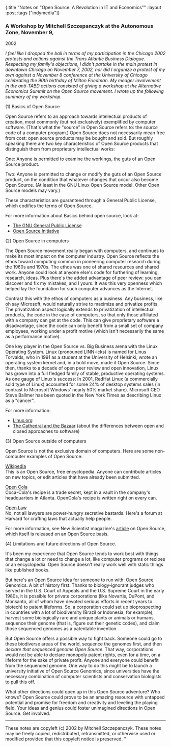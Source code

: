 {:title "Notes on \"Open Source: A Revolution in IT and Economics\""
:layout :post
:tags  ["indymedia"]}

### A Workshop by Mitchell Szczepanczyk at the Autonomous Zone, November 9,
2002

_I feel like I dropped the ball in terms of my participation in the Chicago 2002 protests and actions against the Trans Atlantic Business Dialogue.
Respecting my family's objections, I didn't partake in the main protest in downtown Chicago on November 7, 2002, nor did I organize a protest of my own against a November 8 conference at the University of Chicago celebrating the 90th birthday of Milton Friedman. My meager involvement in the anti-TABD actions consisted of giving a workshop at the Alternative Economics Summit on the Open Source movement. I wrote up the following summary of my workshop._

(1) Basics of Open Source

Open Source refers to an approach towards intellectual products of creation,
most commonly (but not exclusively) exemplified by computer software. (That's
what the "source" in Open Source refers to: the _source_ code of a computer
program.) Open Source does not necessarily mean free from cost: open source
products may be bought and sold. But roughly speaking there are two key
characteristics of Open Source products that distinguish them from proprietary
intellectual works:

One: Anyone is permitted to examine the workings, the guts of an Open Source
product.

Two: Anyone is permitted to change or modify the guts of an Open Source
product, on the condition that whatever changes that occur also become Open
Source. (At least in the GNU Linux Open Source model. Other Open Source models
may vary.)

These characteristics are guaranteed through a General Public License, which
codifies the terms of Open Source.

For more information about Basics behind open source, look at:

  * [The GNU General Public License](http://www.gnu.org/copyleft/gpl.html)
  * [Open Source Initiative](http://www.opensource.org)

(2) Open Source in computers

The Open Source movement really began with computers, and continues to make
its most impact on the computer industry. Open Source reflects the ethos
toward computing common in pioneering computer research during the 1960s and
1970s. The ethos was one of shared resources and shared work. Anyone could
look at anyone else's code for furthering of learning, research, ideas. Plus
there's the added advantage of peer review: you can discover and fix my
mistakes, and I yours. It was this very openness which helped lay the
foundation for such computer advances as the Internet.

Contrast this with the ethos of computers as a business. Any business, like oh
say Microsoft, would naturally strive to maximize and privatize profits. The
privatization aspect logically extends to privatization of intellectual
products, the code in the case of computers, so that only those affiliated
with a company can get at the code. This can give proprietary software a
disadvantage, since the code can only benefit from a small set of company
employees, working under a profit motive (which isn't necessarily the same as
a performance motive).

One key player in the Open Source vs. Big Business arena with the Linux
Operating System. Linux (pronouned LINN-icks) is named for Linus Torvalds, who
in 1991 as a student at the University of Helsinki, wrote an operating system
kernel and, in a bold move, made it Open Source. Since then, thanks to a
decade of open peer review and open innovation, Linux has grown into a full
fledged family of stable, productive operating systems. As one gauge of
Linux's success: In 2001, RedHat Linux (a commercially sold type of Linux)
accounted for some 24% of desktop systems sales (in contrast to Microsoft
Windows' nearly 50% market share). Microsoft CEO Steve Ballmer has been quoted
in the New York Times as describing Linux as a "cancer".

For more information:

  * [Linux.org](http://www.linux.org)
  * [The Cathedral and the Bazaar](http://www.openresources.com/documents/cathedral-bazaar/) (about the differences between open and closed approaches to software) 

(3) Open Source outside of computers

Open Source is not the exclusive domain of computers. Here are some non-
computer examples of Open Source:

[Wikipedia](http://www.wikipedia.org/)  
This is an Open Source, free encyclopedia. Anyone can contribute articles on
new topics, or edit articles that have already been submitted.

[Open Cola](http://www.colawp.com/colas/400/cola467_recipe.html)  
Coca-Cola's recipe is a trade secret, kept in a vault in the company's
headquarters in Atlanta. OpenCola's recipe is written right on every can.

[Open Law](http://eon.law.harvard.edu/openlaw/)  
No, not all lawyers are power-hungry secretive bastards. Here's a forum at
Harvard for crafting laws that actually help people.

For more information, see New Scientist magazine's [article](http://www.newscientist.com/hottopics/copyleft/copyleftart.jsp) on Open Source, which
itself is released on an Open Source basis.

(4) Limitations and future directions of Open Source.

It's been my experience that Open Source tends to work best with things that
change a lot or need to change a lot, like computer programs or recipes or an
encyclopedia. Open Source doesn't really work well with static things like
published books.

But here's an Open Source idea for someone to run with: Open Source Genomics.
A bit of history first: Thanks to biology-ignorant judges who served in the
U.S. Court of Appeals and the U.S. Supreme Court in the early 1980s, it is
possible for private corporations (like Novartis, DuPont, and Monsanto, all of
whom have devoted serious efforts in recent years to biotech) to patent
lifeforms. So, a corporation could set up bioprospecting in countries with a
lot of biodiversity (Brazil or Indonesia, for example), harvest some
biologically rare and unique plants or animals or humans, sequence their
genome (that is, figure out their genetic codes), and claim those sequenced
genomes as a patentable invention.

But Open Source offers a possible way to fight back. Someone could go to these
biodiverse areas of the world, sequence the genomes first, and then _declare that sequenced genome Open Source_. That way, corporations would not be able
to declare monopoly patent rights, even for a time, on a lifeform for the sake
of private profit. Anyone and everyone could benefit from the sequenced
genome. One way to do this might be to launch a university initiative of Open
Source Genomics, since universities have the necessary combination of computer
scientists and conservation biologists to pull this off.

What other directions could open up in this Open Source adventure? Who knows?
Open Source could prove to be an amazing resource with untapped potential and
promise for freedom and creativity and leveling the playing field. Your ideas
and genius could foster unimagined directions in Open Source. Get involved.

* * *

These notes are copyleft (c) 2002 by Mitchell Szczepanczyk. These notes may be
freely copied, redistributed, retransmitted, or otherwise used or modified
provided that this copyleft notice is preserved. "

